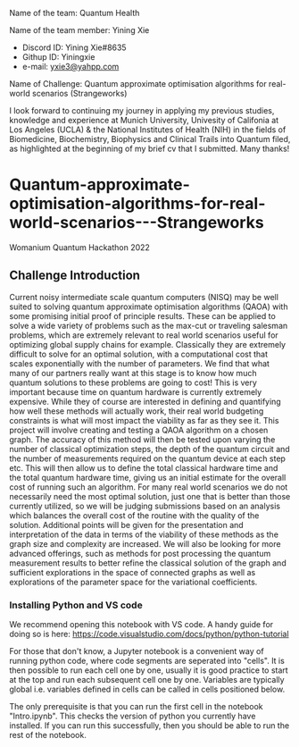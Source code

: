 Name of the team: Quantum Health

Name of the team member: Yining Xie 
- Discord ID:	Yining Xie#8635
- Githup ID:	Yiningxie
- e-mail:		  yxie3@yahpp.com

Name of Challenge: Quantum approximate optimisation algorithms for real-world scenarios (Strangeworks)

I look forward to continuing my journey in applying my previous studies, knowledge and experience at Munich University, Univesity of Califonia at Los Angeles (UCLA) & the National Institutes of Health (NIH) in the fields of Biomedicine, Biochemistry, Biophysics and Clinical Trails into Quantum filed, as highlighted at the beginning of my brief cv that I submitted. Many thanks! 


# Quantum-approximate-optimisation-algorithms-for-real-world-scenarios---Strangeworks
Womanium Quantum Hackathon 2022

## Challenge Introduction
Current noisy intermediate scale quantum computers (NISQ) may be well suited to solving quantum approximate optimisation algorithms (QAOA) with some promising initial proof of principle results. These can be applied to solve a wide variety of problems such as the max-cut or traveling salesman problems, which are extremely relevant to real world scenarios useful for optimizing global supply chains for example. Classically they are extremely difficult to solve for an optimal solution, with a computational cost that scales exponentially with the number of parameters. 
We find that what many of our partners really want at this stage is to know how much quantum solutions to these problems are going to cost! This is very important because time on quantum hardware is currently extremely expensive. While they of course are interested in defining and quantifying how well these methods will actually work, their real world budgeting constraints is what will most impact the viability as far as they see it. 
This project will involve creating and testing a QAOA algorithm on a chosen graph. The accuracy of this method will then be tested upon varying the number of classical optimization steps, the depth of the quantum circuit and the number of measurements required on the quantum device at each step etc. This will then allow us to define the total classical hardware time and the total quantum hardware time, giving us an initial estimate for the overall cost of running such an algorithm.
For many real world scenarios we do not necessarily need the most optimal solution, just one that is better than those currently utilized, so we will be judging submissions based on an analysis which balances the overall cost of the routine with the quality of the solution. Additional points will be given for the presentation and interpretation of the data in terms of the viability of these methods as the graph size and complexity are increased. We will also be looking for more advanced offerings, such as methods for post processing the quantum measurement results to better refine the classical solution of the graph and sufficient explorations in the space of connected graphs as well as explorations of the parameter space for the variational coefficients.

### Installing Python and VS code

We recommend opening this notebook with VS code. A handy guide for doing so is here: https://code.visualstudio.com/docs/python/python-tutorial   

For those that don't know, a Jupyter notebook is a convenient way of running python code, where code segments are seperated into "cells". It is then possible to run each cell one by one, usually it is good practice to start at the top and run each subsequent cell one by one. Variables are typically global i.e. variables defined in cells can be called in cells positioned below. 

The only prerequisite is that you can run the first cell in the notebook "Intro.ipynb". This checks the version of python you currently have installed. If you can run this successfully, then you should be able to run the rest of the notebook. 

